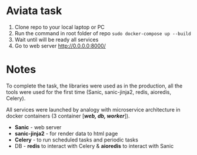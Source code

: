 # Aviata task
1. Clone repo to your local laptop or PC
2. Run the command in root folder of repo `sudo docker-compose up --build`
3. Wait until will be ready all services
4. Go to web server http://0.0.0.0:8000/

# Notes
To complete the task, the libraries were used as in the production, all the tools were used for the first time (Sanic, sanic-jinja2, redis, aioredis, Celery).

All services were launched by analogy with microservice architecture in docker containers (3 container [**_web, db, worker_**]).

- **Sanic** - web server
- **sanic-jinja2** - for render data to html page
- **Celery** - to run scheduled tasks and periodic tasks
- DB - **redis** to interact with Celery & **aioredis** to interact with Sanic